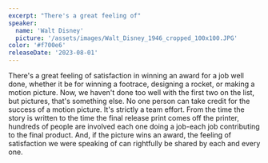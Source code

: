 ```yaml
---
excerpt: "There's a great feeling of"
speaker:
  name: 'Walt Disney'
  picture: '/assets/images/Walt_Disney_1946_cropped_100x100.JPG'
color: '#f700e6'
releaseDate: '2023-08-01'
---
```

There's a great feeling of satisfaction in winning an award for a job well done, whether it be for winning a footrace, designing a rocket, or making a motion picture. Now, we haven't done too well with the first two on the list, but pictures, that's something else. No one person can take credit for the success of a motion picture. It's strictly a team effort. From the time the story is written to the time the final release print comes off the printer, hundreds of people are involved each one doing a job-each job contributing to the final product. And, if the picture wins an award, the feeling of satisfaction we were speaking of can rightfully be shared by each and every one.